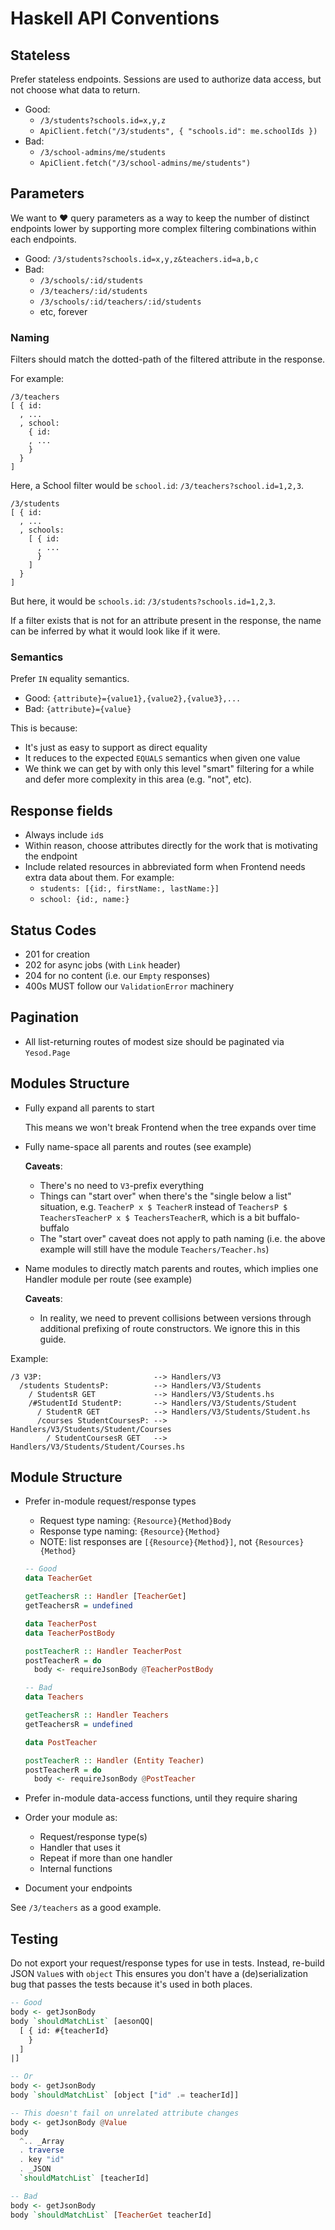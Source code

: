 # Haskell API Conventions

## Stateless

Prefer stateless endpoints. Sessions are used to authorize data access, but not
choose what data to return.

- Good:
  - `/3/students?schools.id=x,y,z`
  - `ApiClient.fetch("/3/students", { "schools.id": me.schoolIds })`
- Bad:
  - `/3/school-admins/me/students`
  - `ApiClient.fetch("/3/school-admins/me/students")`

## Parameters

We want to :heart: query parameters as a way to keep the number of distinct
endpoints lower by supporting more complex filtering combinations within each
endpoints.

- Good: `/3/students?schools.id=x,y,z&teachers.id=a,b,c`
- Bad:
  - `/3/schools/:id/students`
  - `/3/teachers/:id/students`
  - `/3/schools/:id/teachers/:id/students`
  - etc, forever

### Naming

Filters should match the dotted-path of the filtered attribute in the response.

For example:

```
/3/teachers
[ { id:
  , ...
  , school:
    { id:
    , ...
    }
  }
]
```

Here, a School filter would be `school.id`: `/3/teachers?school.id=1,2,3`.

```
/3/students
[ { id:
  , ...
  , schools:
    [ { id:
      , ...
      }
    ]
  }
]
```

But here, it would be `schools.id`: `/3/students?schools.id=1,2,3`.

If a filter exists that is not for an attribute present in the response, the
name can be inferred by what it would look like if it were.

### Semantics

Prefer `IN` equality semantics.

- Good: `{attribute}={value1},{value2},{value3},...`
- Bad: `{attribute}={value}`

This is because:

- It's just as easy to support as direct equality
- It reduces to the expected `EQUALS` semantics when given one value
- We think we can get by with only this level "smart" filtering for a while and
  defer more complexity in this area (e.g. "not", etc).

## Response fields

- Always include `id`s
- Within reason, choose attributes directly for the work that is motivating the
  endpoint
- Include related resources in abbreviated form when Frontend needs extra data
  about them. For example:
  - `students: [{id:, firstName:, lastName:}]`
  - `school: {id:, name:}`

## Status Codes

- 201 for creation
- 202 for async jobs (with `Link` header)
- 204 for no content (i.e. our `Empty` responses)
- 400s MUST follow our `ValidationError` machinery

## Pagination

- All list-returning routes of modest size should be paginated via `Yesod.Page`

## Modules Structure

- Fully expand all parents to start

  This means we won't break Frontend when the tree expands over time

- Fully name-space all parents and routes (see example)

  **Caveats**:

  - There's no need to `V3`-prefix everything
  - Things can "start over" when there's the "single below a list" situation,
    e.g. `TeacherP x $ TeacherR` instead of `TeachersP $ TeachersTeacherP x $
    TeachersTeacherR`, which is a bit buffalo-buffalo
  - The "start over" caveat does not apply to path naming (i.e. the above
    example will still have the module `Teachers/Teacher.hs`)

- Name modules to directly match parents and routes, which implies one Handler
  module per route (see example)

  **Caveats**:

  - In reality, we need to prevent collisions between versions through
    additional prefixing of route constructors. We ignore this in this guide.

Example:

```
/3 V3P:                         --> Handlers/V3
  /students StudentsP:          --> Handlers/V3/Students
    / StudentsR GET             --> Handlers/V3/Students.hs
    /#StudentId StudentP:       --> Handlers/V3/Students/Student
      / StudentR GET            --> Handlers/V3/Students/Student.hs
      /courses StudentCoursesP: --> Handlers/V3/Students/Student/Courses
        / StudentCoursesR GET   --> Handlers/V3/Students/Student/Courses.hs
```

## Module Structure

- Prefer in-module request/response types

  - Request type naming: `{Resource}{Method}Body`
  - Response type naming: `{Resource}{Method}`
  - NOTE: list responses are `[{Resource}{Method}]`, not `{Resources}{Method}`

  ```hs
  -- Good
  data TeacherGet

  getTeachersR :: Handler [TeacherGet]
  getTeachersR = undefined

  data TeacherPost
  data TeacherPostBody

  postTeacherR :: Handler TeacherPost
  postTeacherR = do
    body <- requireJsonBody @TeacherPostBody

  -- Bad
  data Teachers

  getTeachersR :: Handler Teachers
  getTeachersR = undefined

  data PostTeacher

  postTeacherR :: Handler (Entity Teacher)
  postTeacherR = do
    body <- requireJsonBody @PostTeacher
  ```

- Prefer in-module data-access functions, until they require sharing
- Order your module as:
  - Request/response type(s)
  - Handler that uses it
  - Repeat if more than one handler
  - Internal functions
- Document your endpoints

See `/3/teachers` as a good example.

## Testing

Do not export your request/response types for use in tests. Instead, re-build
JSON `Value`s with `object` This ensures you don't have a (de)serialization bug
that passes the tests because it's used in both places.

```hs
-- Good
body <- getJsonBody
body `shouldMatchList` [aesonQQ|
  [ { id: #{teacherId}
    }
  ]
|]

-- Or
body <- getJsonBody
body `shouldMatchList` [object ["id" .= teacherId]]

-- This doesn't fail on unrelated attribute changes
body <- getJsonBody @Value
body
  ^.. _Array
  . traverse
  . key "id"
  . _JSON
  `shouldMatchList` [teacherId]

-- Bad
body <- getJsonBody
body `shouldMatchList` [TeacherGet teacherId]
```
